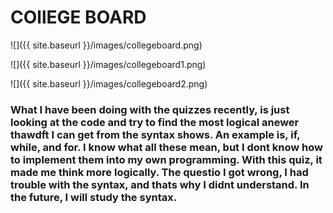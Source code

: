 
# COllEGE BOARD
![]({{ site.baseurl }}/images/collegeboard.png)

![]({{ site.baseurl }}/images/collegeboard1.png)

![]({{ site.baseurl }}/images/collegeboard2.png)
### What I have been doing with the quizzes recently, is just looking at the code and try to find the most logical anewer thawdft I can get from the syntax shows. An example is, if, while, and for. I know what all these mean, but I dont know how to implement them into my own programming. With this quiz, it made me think more logically. The questio I got wrong, I had trouble with the syntax, and thats why I didnt understand. In the future, I will study the syntax. 